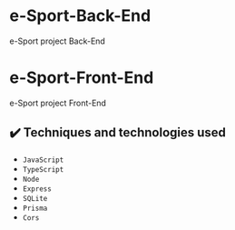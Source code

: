 # e-Sport-Back-End
e-Sport project Back-End

# e-Sport-Front-End
e-Sport project Front-End

## ✔️ Techniques and technologies used

- ``JavaScript``
- ``TypeScript``
- ``Node``
- ``Express``
- ``SQLite``
- ``Prisma``
- ``Cors``


